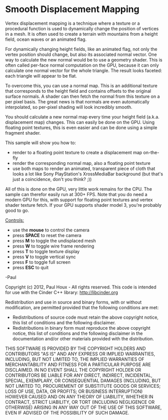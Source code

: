 Smooth Displacement Mapping
===========================


Vertex displacement mapping is a technique where a texture or a procedural function is used to dynamically change the position of vertices in a mesh. It is often used to create a terrain with mountains from a height field, ocean waves or an animated flag. 


For dynamically changing height fields, like an animated flag, not only the vertex position should change, but also its associated normal vector. One way to calculate the new normal would be to use a geometry shader. This is often called per-face normal computation on the GPU, because it can only calculate one normal vector for the whole triangle. The result looks faceted: each triangle will appear to be flat.


To overcome this, you can use a normal map. This is an additional texture that corresponds to the height field and contains offsets to the original surface normals. A shader can then fetch the normal from this texture on a per pixel basis. The great news is that normals are even automatically interpolated, so per-pixel shading will look incredibly smooth. 


You should calculate a new normal map every time your height field (a.k.a. displacement map) changes. This can easily be done on the GPU. Using floating point textures, this is even easier and can be done using a simple fragment shader.


This sample will show you how to:
* render to a floating point texture to create a displacement map on-the-fly
* render the corresponding normal map, also a floating point texture
* use both maps to render an animated, transparent piece of cloth that looks a lot like Sony PlayStation's XrossMediaBar background (but that's just a coincidence, don't you think? ;))


All of this is done on the GPU, very little work remains for the CPU. The sample can therefor easily run at 300+ FPS. Note that you do need a modern GPU for this, with support for floating point textures and vertex shader texture fetch. If your GPU supports shader model 3, you're probably good to go.


<u>Controls:</u>
* use the <b>mouse</b> to control the camera
* press <b>SPACE</b> to reset the camera
* press <b>M</b> to toggle the undisplaced mesh
* press <b>W</b> to toggle wire frame rendering
* press <b>T</b> to toggle texture display
* press <b>V</b> to toggle vertical sync
* press <b>F</b> to toggle full screen
* press <b>ESC</b> to quit


-Paul


Copyright (c) 2012, Paul Houx - All rights reserved. This code is intended for use with the Cinder C++ library: http://libcinder.org

Redistribution and use in source and binary forms, with or without modification, are permitted provided that the following conditions are met:

* Redistributions of source code must retain the above copyright notice, this list of conditions and the following disclaimer.
* Redistributions in binary form must reproduce the above copyright notice, this list of conditions and the following disclaimer in the documentation and/or other materials provided with the distribution.

THIS SOFTWARE IS PROVIDED BY THE COPYRIGHT HOLDERS AND CONTRIBUTORS "AS IS" AND ANY EXPRESS OR IMPLIED WARRANTIES, INCLUDING, BUT NOT LIMITED TO, THE IMPLIED WARRANTIES OF MERCHANTABILITY AND FITNESS FOR A PARTICULAR PURPOSE ARE DISCLAIMED. IN NO EVENT SHALL THE COPYRIGHT HOLDER OR CONTRIBUTORS BE LIABLE FOR ANY DIRECT, INDIRECT, INCIDENTAL, SPECIAL, EXEMPLARY, OR CONSEQUENTIAL DAMAGES (INCLUDING, BUT NOT LIMITED TO, PROCUREMENT OF SUBSTITUTE GOODS OR SERVICES; LOSS OF USE, DATA, OR PROFITS; OR BUSINESS INTERRUPTION) HOWEVER CAUSED AND ON ANY THEORY OF LIABILITY, WHETHER IN CONTRACT, STRICT LIABILITY, OR TORT (INCLUDING NEGLIGENCE OR OTHERWISE) ARISING IN ANY WAY OUT OF THE USE OF THIS SOFTWARE, EVEN IF ADVISED OF THE POSSIBILITY OF SUCH DAMAGE.


